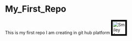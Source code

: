 # My_First_Repo
This is my first repo I am creating in git hub platform
<img src="smiley.gif" alt="Smiley face" width="42" height="42" style="border:5px solid black">

